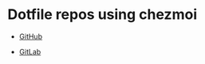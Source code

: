 # Dotfile repos using chezmoi

* [GitHub](https://github.com/topics/chezmoi?o=desc&s=updated)

* [GitLab](https://gitlab.com/explore/projects/topics/chezmoi)
